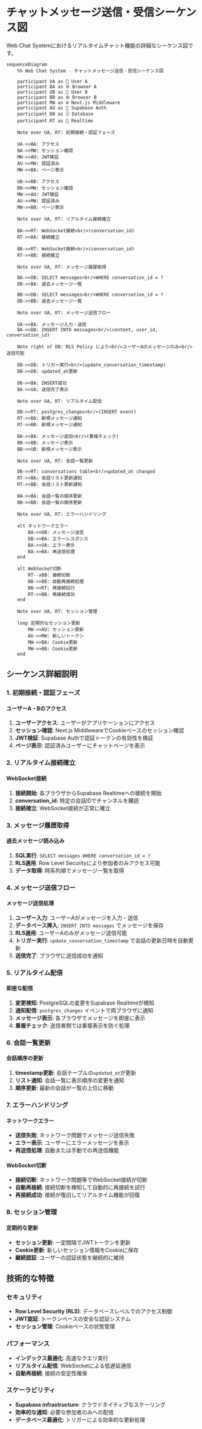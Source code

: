 # チャットメッセージ送信・受信シーケンス図

Web Chat Systemにおけるリアルタイムチャット機能の詳細なシーケンス図です。

```mermaid
sequenceDiagram
    %% Web Chat System - チャットメッセージ送信・受信シーケンス図
    
    participant UA as 👤 User A
    participant BA as 🌐 Browser A
    participant UB as 👤 User B  
    participant BB as 🌐 Browser B
    participant MW as ⚙️ Next.js Middleware
    participant AU as 🔐 Supabase Auth
    participant DB as 🗄️ Database
    participant RT as 📡 Realtime
    
    Note over UA, RT: 初期接続・認証フェーズ
    
    UA->>BA: アクセス
    BA->>MW: セッション確認
    MW->>AU: JWT検証
    AU->>MW: 認証済み
    MW->>BA: ページ表示
    
    UB->>BB: アクセス
    BB->>MW: セッション確認  
    MW->>AU: JWT検証
    AU->>MW: 認証済み
    MW->>BB: ページ表示
    
    Note over UA, RT: リアルタイム接続確立
    
    BA->>RT: WebSocket接続<br/>(conversation_id)
    RT->>BA: 接続確立
    
    BB->>RT: WebSocket接続<br/>(conversation_id)
    RT->>BB: 接続確立
    
    Note over UA, RT: メッセージ履歴取得
    
    BA->>DB: SELECT messages<br/>WHERE conversation_id = ?
    DB->>BA: 過去メッセージ一覧
    
    BB->>DB: SELECT messages<br/>WHERE conversation_id = ?
    DB->>BB: 過去メッセージ一覧
    
    Note over UA, RT: メッセージ送信フロー
    
    UA->>BA: メッセージ入力・送信
    BA->>DB: INSERT INTO messages<br/>(content, user_id, conversation_id)
    
    Note right of DB: RLS Policy により<br/>ユーザーAのメッセージのみ<br/>送信可能
    
    DB->>DB: トリガー実行<br/>(update_conversation_timestamp)
    DB->>DB: updated_at更新
    
    DB->>BA: INSERT成功
    BA->>UA: 送信完了表示
    
    Note over UA, RT: リアルタイム配信
    
    DB->>RT: postgres_changes<br/>(INSERT event)
    RT->>BA: 新規メッセージ通知
    RT->>BB: 新規メッセージ通知
    
    BA->>BA: メッセージ追加<br/>(重複チェック)
    BB->>BB: メッセージ表示
    BB->>UB: 新規メッセージ表示
    
    Note over UA, RT: 会話一覧更新
    
    DB->>RT: conversations table<br/>updated_at changed
    RT->>BA: 会話リスト更新通知
    RT->>BB: 会話リスト更新通知
    
    BA->>BA: 会話一覧の順序更新
    BB->>BB: 会話一覧の順序更新
    
    Note over UA, RT: エラーハンドリング
    
    alt ネットワークエラー
        BA->>DB: メッセージ送信
        DB->>BA: エラーレスポンス
        BA->>UA: エラー表示
        BA->>BA: 再送信処理
    end
    
    alt WebSocket切断
        RT--xBB: 接続切断
        BB->>BB: 自動再接続処理
        BB->>RT: 再接続試行
        RT->>BB: 再接続成功
    end
    
    Note over UA, RT: セッション管理
    
    loop 定期的なセッション更新
        MW->>AU: セッション更新
        AU->>MW: 新しいトークン
        MW->>BA: Cookie更新
        MW->>BB: Cookie更新
    end
```

## シーケンス詳細説明

### 1. 初期接続・認証フェーズ

#### ユーザーA・Bのアクセス
1. **ユーザーアクセス**: ユーザーがアプリケーションにアクセス
2. **セッション確認**: Next.js MiddlewareでCookieベースのセッション確認
3. **JWT検証**: Supabase Authで認証トークンの有効性を検証
4. **ページ表示**: 認証済みユーザーにチャットページを表示

### 2. リアルタイム接続確立

#### WebSocket接続
1. **接続開始**: 各ブラウザからSupabase Realtimeへの接続を開始
2. **conversation_id**: 特定の会話IDでチャンネルを購読
3. **接続確立**: WebSocket接続が正常に確立

### 3. メッセージ履歴取得

#### 過去メッセージ読み込み
1. **SQL実行**: `SELECT messages WHERE conversation_id = ?`
2. **RLS適用**: Row Level Securityにより参加者のみアクセス可能
3. **データ取得**: 時系列順でメッセージ一覧を取得

### 4. メッセージ送信フロー

#### メッセージ送信処理
1. **ユーザー入力**: ユーザーAがメッセージを入力・送信
2. **データベース挿入**: `INSERT INTO messages` でメッセージを保存
3. **RLS適用**: ユーザーAのみがメッセージ送信可能
4. **トリガー実行**: `update_conversation_timestamp` で会話の更新日時を自動更新
5. **送信完了**: ブラウザに送信成功を通知

### 5. リアルタイム配信

#### 即座な配信
1. **変更検知**: PostgreSQLの変更をSupabase Realtimeが検知
2. **通知配信**: `postgres_changes` イベントで両ブラウザに通知
3. **メッセージ表示**: 各ブラウザでメッセージを即座に表示
4. **重複チェック**: 送信者側では重複表示を防ぐ処理

### 6. 会話一覧更新

#### 会話順序の更新
1. **timestamp更新**: 会話テーブルの`updated_at`が更新
2. **リスト通知**: 会話一覧に表示順序の変更を通知
3. **順序更新**: 最新の会話が一覧の上位に移動

### 7. エラーハンドリング

#### ネットワークエラー
- **送信失敗**: ネットワーク問題でメッセージ送信失敗
- **エラー表示**: ユーザーにエラーメッセージを表示
- **再送信処理**: 自動または手動での再送信機能

#### WebSocket切断
- **接続切断**: ネットワーク問題等でWebSocket接続が切断
- **自動再接続**: 接続切断を検知して自動的に再接続を試行
- **再接続成功**: 接続が復旧してリアルタイム機能が回復

### 8. セッション管理

#### 定期的な更新
- **セッション更新**: 一定間隔でJWTトークンを更新
- **Cookie更新**: 新しいセッション情報をCookieに保存
- **継続認証**: ユーザーの認証状態を継続的に維持

## 技術的な特徴

### セキュリティ
- **Row Level Security (RLS)**: データベースレベルでのアクセス制御
- **JWT認証**: トークンベースの安全な認証システム
- **セッション管理**: Cookieベースの状態管理

### パフォーマンス
- **インデックス最適化**: 高速なクエリ実行
- **リアルタイム配信**: WebSocketによる低遅延通信
- **自動再接続**: 接続の安定性確保

### スケーラビリティ
- **Supabase infrastructure**: クラウドネイティブなスケーリング
- **効率的な通知**: 必要な参加者のみへの配信
- **データベース最適化**: トリガーによる効率的な更新処理